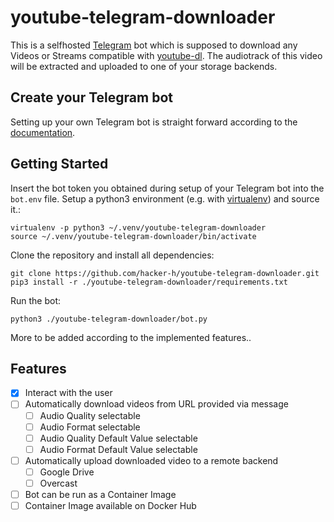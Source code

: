 # youtube-telegram-downloader

This is a selfhosted [Telegram](https://telegram.org/) bot which is supposed to download any Videos or Streams compatible with [youtube-dl](https://github.com/ytdl-org/youtube-dl).
The audiotrack of this video will be extracted and uploaded to one of your storage backends.

## Create your Telegram bot

Setting up your own Telegram bot is straight forward according to the [documentation](https://core.telegram.org/bots).

## Getting Started

Insert the bot token you obtained during setup of your Telegram bot into the `bot.env` file.
Setup a python3 environment (e.g. with [virtualenv](https://virtualenv.pypa.io/en/stable/)) and source it.:
```
virtualenv -p python3 ~/.venv/youtube-telegram-downloader
source ~/.venv/youtube-telegram-downloader/bin/activate
```
Clone the repository and install all dependencies:
```
git clone https://github.com/hacker-h/youtube-telegram-downloader.git
pip3 install -r ./youtube-telegram-downloader/requirements.txt
```

Run the bot:
```
python3 ./youtube-telegram-downloader/bot.py
```

More to be added according to the implemented features..

## Features

- [x] Interact with the user
- [ ] Automatically download videos from URL provided via message
    - [ ] Audio Quality selectable
    - [ ] Audio Format selectable
    - [ ] Audio Quality Default Value selectable
    - [ ] Audio Format Default Value selectable
- [ ] Automatically upload downloaded video to a remote backend
    - [ ] Google Drive
    - [ ] Overcast
- [ ] Bot can be run as a Container Image
- [ ] Container Image available on Docker Hub
